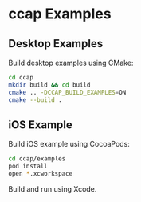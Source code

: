 # ccap Examples

## Desktop Examples

Build desktop examples using CMake:

```bash
cd ccap
mkdir build && cd build
cmake .. -DCCAP_BUILD_EXAMPLES=ON
cmake --build .
```

## iOS Example

Build iOS example using CocoaPods:

```bash
cd ccap/examples
pod install
open *.xcworkspace
```

Build and run using Xcode.
